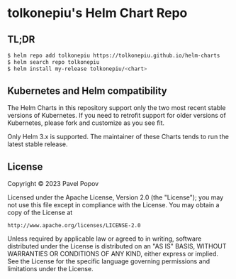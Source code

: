 # tolkonepiu's Helm Chart Repo

## TL;DR

```bash
$ helm repo add tolkonepiu https://tolkonepiu.github.io/helm-charts
$ helm search repo tolkonepiu
$ helm install my-release tolkonepiu/<chart>
```

## Kubernetes and Helm compatibility

The Helm Charts in this repository support only the two most recent stable versions of Kubernetes. If you need to retrofit support for older versions of Kubernetes, please fork and customize as you see fit.

Only Helm 3.x is supported. The maintainer of these Charts tends to run the latest stable release.

## License

Copyright &copy; 2023 Pavel Popov

Licensed under the Apache License, Version 2.0 (the "License");
you may not use this file except in compliance with the License.
You may obtain a copy of the License at

    http://www.apache.org/licenses/LICENSE-2.0

Unless required by applicable law or agreed to in writing, software
distributed under the License is distributed on an "AS IS" BASIS,
WITHOUT WARRANTIES OR CONDITIONS OF ANY KIND, either express or implied.
See the License for the specific language governing permissions and
limitations under the License.
